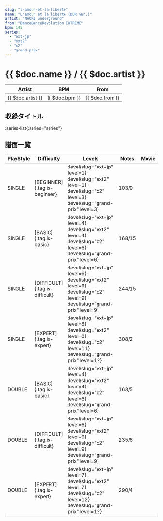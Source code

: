 ```yaml
---
slug: "l-amour-et-la-liberte"
name: "L'amour et la liberté (DDR ver.)"
artist: "NAOKI underground"
from: "DanceDanceRevolution EXTREME"
bpm: 145
series:
  - "ext-jp"
  - "ext2"
  - "x2"
  - "grand-prix"
---
```


# {{ $doc.name }} / {{ $doc.artist }}

|Artist|BPM|From|
|------|---|----|
|{{ $doc.artist }}|{{ $doc.bpm }}|{{ $doc.from }}|

## 収録タイトル

:series-list{:series="series"}

## 譜面一覧

|PlayStyle|Difficulty|Levels|Notes|Movie|
|---------|----------|------|-----|-----|
|SINGLE|[BEGINNER]{.tag.is-beginner}|<div class="field is-grouped is-grouped-multiline"> :level{slug="ext-jp" level=1} :level{slug="ext2" level=1} :level{slug="x2" level=3} :level{slug="grand-prix" level=3}</div>|103/0||
|SINGLE|[BASIC]{.tag.is-basic}|<div class="field is-grouped is-grouped-multiline"> :level{slug="ext-jp" level=4} :level{slug="ext2" level=4} :level{slug="x2" level=6} :level{slug="grand-prix" level=6}</div>|168/15||
|SINGLE|[DIFFICULT]{.tag.is-difficult}|<div class="field is-grouped is-grouped-multiline"> :level{slug="ext-jp" level=6} :level{slug="ext2" level=6} :level{slug="x2" level=9} :level{slug="grand-prix" level=9}</div>|244/15||
|SINGLE|[EXPERT]{.tag.is-expert}|<div class="field is-grouped is-grouped-multiline"> :level{slug="ext-jp" level=8} :level{slug="ext2" level=8} :level{slug="x2" level=11} :level{slug="grand-prix" level=12}</div>|308/2||
|DOUBLE|[BASIC]{.tag.is-basic}|<div class="field is-grouped is-grouped-multiline"> :level{slug="ext-jp" level=4} :level{slug="ext2" level=4} :level{slug="x2" level=6} :level{slug="grand-prix" level=6}</div>|163/5||
|DOUBLE|[DIFFICULT]{.tag.is-difficult}|<div class="field is-grouped is-grouped-multiline"> :level{slug="ext-jp" level=6} :level{slug="ext2" level=6} :level{slug="x2" level=9} :level{slug="grand-prix" level=9}</div>|235/6||
|DOUBLE|[EXPERT]{.tag.is-expert}|<div class="field is-grouped is-grouped-multiline"> :level{slug="ext-jp" level=7} :level{slug="ext2" level=7} :level{slug="x2" level=12} :level{slug="grand-prix" level=12}</div>|290/4||
